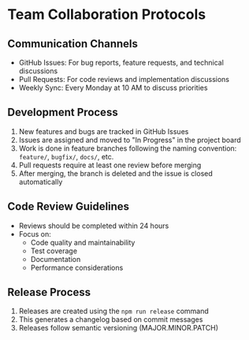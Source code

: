 # Team Collaboration Protocols

## Communication Channels
- GitHub Issues: For bug reports, feature requests, and technical discussions
- Pull Requests: For code reviews and implementation discussions
- Weekly Sync: Every Monday at 10 AM to discuss priorities

## Development Process
1. New features and bugs are tracked in GitHub Issues
2. Issues are assigned and moved to "In Progress" in the project board
3. Work is done in feature branches following the naming convention: `feature/`, `bugfix/`, `docs/`, etc.
4. Pull requests require at least one review before merging
5. After merging, the branch is deleted and the issue is closed automatically

## Code Review Guidelines
- Reviews should be completed within 24 hours
- Focus on:
  - Code quality and maintainability
  - Test coverage
  - Documentation
  - Performance considerations

## Release Process
1. Releases are created using the `npm run release` command
2. This generates a changelog based on commit messages
3. Releases follow semantic versioning (MAJOR.MINOR.PATCH)
